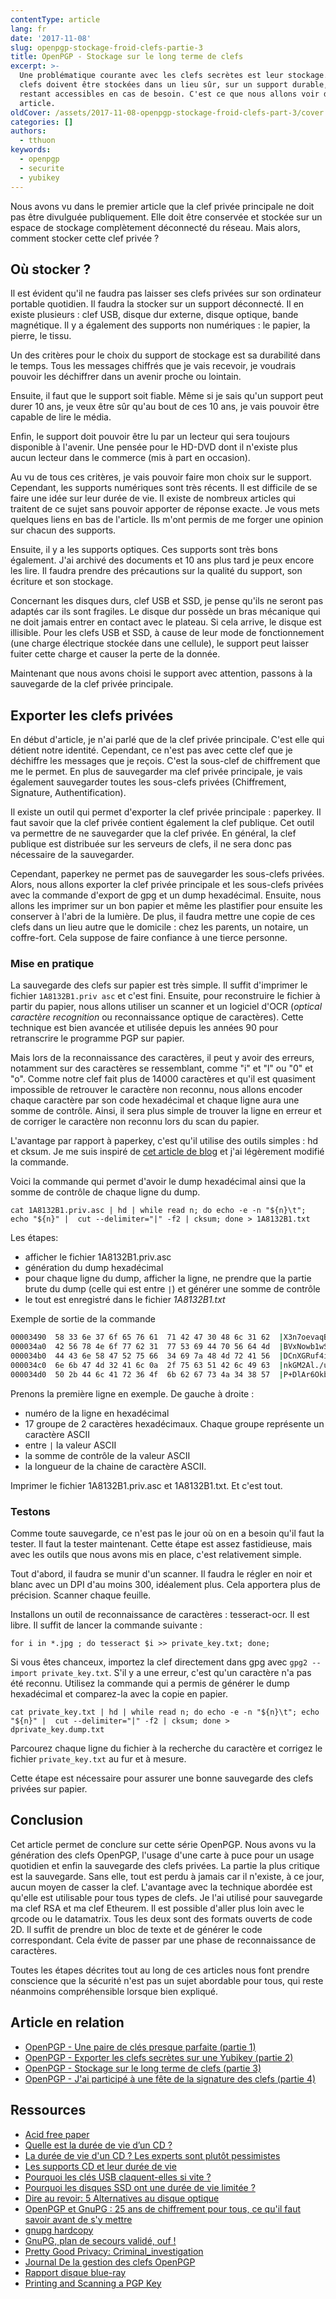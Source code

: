 ```yaml
---
contentType: article
lang: fr
date: '2017-11-08'
slug: openpgp-stockage-froid-clefs-partie-3
title: OpenPGP - Stockage sur le long terme de clefs
excerpt: >-
  Une problématique courante avec les clefs secrètes est leur stockage. Ces
  clefs doivent être stockées dans un lieu sûr, sur un support durable, tout en
  restant accessibles en cas de besoin. C'est ce que nous allons voir dans cette
  article.
oldCover: /assets/2017-11-08-openpgp-stockage-froid-clefs-part-3/cover.jpg
categories: []
authors:
  - tthuon
keywords:
  - openpgp
  - securite
  - yubikey
---
```


Nous avons vu dans le premier article que la clef privée principale ne doit pas être divulguée publiquement. Elle doit être conservée et stockée sur un espace de stockage complètement déconnecté du réseau. Mais alors, comment stocker cette clef privée ?

## Où stocker ?

Il est évident qu'il ne faudra pas laisser ses clefs privées sur son ordinateur portable quotidien. Il faudra la stocker sur un support déconnecté. Il en existe plusieurs : clef USB, disque dur externe, disque optique, bande magnétique. Il y a également des supports non numériques : le papier, la pierre, le tissu.

Un des critères pour le choix du support de stockage est sa durabilité dans le temps. Tous les messages chiffrés que je vais recevoir, je voudrais pouvoir les déchiffrer dans un avenir proche ou lointain.

Ensuite, il faut que le support soit fiable. Même si je sais qu'un support peut durer 10 ans, je veux être sûr qu'au bout de ces 10 ans, je vais pouvoir être capable de lire le média.

Enfin, le support doit pouvoir être lu par un lecteur qui sera toujours disponible à l'avenir. Une pensée pour le HD-DVD dont il n'existe plus aucun lecteur dans le commerce (mis à part en occasion).

Au vu de tous ces critères, je vais pouvoir faire mon choix sur le support. Cependant, les supports numériques sont très récents. Il est difficile de se faire une idée sur leur durée de vie. Il existe de nombreux articles qui traitent de ce sujet sans pouvoir apporter de réponse exacte. Je vous mets quelques liens en bas de l'article. Ils m'ont permis de me forger une opinion sur chacun des supports.

Ensuite, il y a les supports optiques. Ces supports sont très bons également. J'ai archivé des documents et 10 ans plus tard je peux encore les lire. Il faudra prendre des précautions sur la qualité du support, son écriture et son stockage.

Concernant les disques durs, clef USB et SSD, je pense qu'ils ne seront pas adaptés car ils sont fragiles. Le disque dur possède un bras mécanique qui ne doit jamais entrer en contact avec le plateau. Si cela arrive, le disque est illisible. Pour les clefs USB et SSD, à cause de leur mode de fonctionnement (une charge électrique stockée dans une cellule), le support peut laisser fuiter cette charge et causer la perte de la donnée.

Maintenant que nous avons choisi le support avec attention, passons à la sauvegarde de la clef privée principale.

## Exporter les clefs privées

En début d'article, je n'ai parlé que de la clef privée principale. C'est elle qui détient notre identité. Cependant, ce n'est pas avec cette clef que je déchiffre les messages que je reçois. C'est la sous-clef de chiffrement que me le permet. En plus de sauvegarder ma clef privée principale, je vais également sauvegarder toutes les sous-clefs privées (Chiffrement, Signature, Authentification).

Il existe un outil qui permet d'exporter la clef privée principale : paperkey. Il faut savoir que la clef privée contient également la clef publique. Cet outil va permettre de ne sauvegarder que la clef privée. En général, la clef publique est distribuée sur les serveurs de clefs, il ne sera donc pas nécessaire de la sauvegarder.

Cependant, paperkey ne permet pas de sauvegarder les sous-clefs privées. Alors, nous allons exporter la clef privée principale et les sous-clefs privées avec la commande d'export de gpg et un dump hexadécimal. Ensuite, nous allons les imprimer sur un bon papier et même les plastifier pour ensuite les conserver à l'abri de la lumière. De plus, il faudra mettre une copie de ces clefs dans un lieu autre que le domicile : chez les parents, un notaire, un coffre-fort. Cela suppose de faire confiance à une tierce personne.

### Mise en pratique

La sauvegarde des clefs sur papier est très simple. Il suffit d'imprimer le fichier `1A8132B1.priv asc` et c'est fini. Ensuite, pour reconstruire le fichier à partir du papier, nous allons utiliser un scanner et un logiciel d'OCR (*optical caractère recognition* ou reconnaissance optique de caractères). Cette technique est bien avancée et utilisée depuis les années 90 pour retranscrire le programme PGP sur papier.

Mais lors de la reconnaissance des caractères, il peut y avoir des erreurs, notamment sur des caractères se ressemblant, comme "i" et "l" ou "0" et "o". Comme notre clef fait plus de 14000 caractères et qu'il est quasiment impossible de retrouver le caractère non reconnu, nous allons encoder chaque caractère par son code hexadécimal et chaque ligne aura une somme de contrôle. Ainsi, il sera plus simple de trouver la ligne en erreur et de corriger le caractère non reconnu lors du scan du papier.

L'avantage par rapport à paperkey, c'est qu'il utilise des outils simples : hd et cksum. Je me suis inspiré de [cet article de blog](https://nipil.org/2013/09/19/GnuPG-plan-de-secours-valide.html) et j'ai légèrement modifié la commande.

Voici la commande qui permet d'avoir le dump hexadécimal ainsi que la somme de contrôle de chaque ligne du dump.

`cat 1A8132B1.priv.asc | hd | while read n; do echo -e -n "${n}\t"; echo "${n}" |  cut --delimiter="|" -f2 | cksum; done > 1A8132B1.txt`

Les étapes:
* afficher le fichier 1A8132B1.priv.asc
* génération du dump hexadécimal
* pour chaque ligne du dump, afficher la ligne, ne prendre que la partie brute du dump (celle qui est entre `|`) et générer une somme de contrôle
* le tout est enregistré dans le fichier *1A8132B1.txt*

Exemple de sortie de la commande

```bash
00003490  58 33 6e 37 6f 65 76 61  71 42 47 30 48 6c 31 62  |X3n7oevaqBG0Hl1b|	1532581431 17
000034a0  42 56 78 4e 6f 77 62 31  77 53 69 44 70 56 64 4d  |BVxNowb1wSiDpVdM|	1320948498 17
000034b0  44 43 6e 58 47 52 75 66  34 69 7a 48 4d 72 41 56  |DCnXGRuf4izHMrAV|	1344535859 17
000034c0  6e 6b 47 4d 32 41 6c 0a  2f 75 63 51 42 6c 49 63  |nkGM2Al./ucQBlIc|	2010309333 17
000034d0  50 2b 44 6c 41 72 36 4f  6b 62 67 73 4a 34 38 57  |P+DlAr6OkbgsJ48W|	1939973554 17
```

Prenons la première ligne en exemple. De gauche à droite :
* numéro de la ligne en hexadécimal
* 17 groupe de 2 caractères hexadécimaux. Chaque groupe représente un caractère ASCII
* entre `|` la valeur ASCII
* la somme de contrôle de la valeur ASCII
* la longueur de la chaine de caractère ASCII.

Imprimer le fichier 1A8132B1.priv.asc et 1A8132B1.txt. Et c'est tout.

### Testons

Comme toute sauvegarde, ce n'est pas le jour où on en a besoin qu'il faut la tester. Il faut la tester maintenant. Cette étape est assez fastidieuse, mais avec les outils que nous avons mis en place, c'est relativement simple.

Tout d'abord, il faudra se munir d'un scanner. Il faudra le régler en noir et blanc avec un DPI d'au moins 300, idéalement plus. Cela apportera plus de précision. Scanner chaque feuille.

Installons un outil de reconnaissance de caractères : tesseract-ocr. Il est libre. Il suffit de lancer la commande suivante :

`for i in *.jpg ; do tesseract $i >> private_key.txt; done;`

Si vous êtes chanceux, importez la clef directement dans gpg avec `gpg2 --import private_key.txt`. S'il y a une erreur, c'est qu'un caractère n'a pas été reconnu. Utilisez la commande qui a permis de générer le dump hexadécimal et comparez-la avec la copie en papier.

`cat private_key.txt | hd | while read n; do echo -e -n "${n}\t"; echo "${n}" |  cut --delimiter="|" -f2 | cksum; done > dprivate_key.dump.txt`

Parcourez chaque ligne du fichier à la recherche du caractère et corrigez le fichier `private_key.txt` au fur et à mesure.

Cette étape est nécessaire pour assurer une bonne sauvegarde des clefs privées sur papier.

## Conclusion

Cet article permet de conclure sur cette série OpenPGP. Nous avons vu la génération des clefs OpenPGP, l'usage d'une carte à puce pour un usage quotidien et enfin la sauvegarde des clefs privées. La partie la plus critique est la sauvegarde. Sans elle, tout est perdu à jamais car il n'existe, à ce jour, aucun moyen de casser la clef. L'avantage avec la technique abordée est qu'elle est utilisable pour tous types de clefs. Je l'ai utilisé pour sauvegarde ma clef RSA et ma clef Etheurem. Il est possible d'aller plus loin avec le qrcode ou le datamatrix. Tous les deux sont des formats ouverts de code 2D. Il suffit de prendre un bloc de texte et de générer le code correspondant. Cela évite de passer par une phase de reconnaissance de caractères.

Toutes les étapes décrites tout au long de ces articles nous font prendre conscience que la sécurité n'est pas un sujet abordable pour tous, qui reste néanmoins compréhensible lorsque bien expliqué.

## Article en relation
* [OpenPGP - Une paire de clés presque parfaite (partie 1)]({BASE_URL}/fr/openpgp-paire-clef-presque-parfaite-partie-1/)
* [OpenPGP - Exporter les clefs secrètes sur une Yubikey (partie 2)]({BASE_URL}/fr/openpgp-clef-secrete-yubikey-partie-2/)
* [OpenPGP - Stockage sur le long terme de clefs (partie 3)]({BASE_URL}/fr/openpgp-stockage-froid-clefs-partie-3/)
* [OpenPGP - J'ai participé à une fête de la signature des clefs (partie 4)]({BASE_URL}/fr/openpgp-clef-participe-a-une-fete-de-la-signature-des-clefs/)

## Ressources

* [Acid free paper](https://en.wikipedia.org/wiki/Acid-free_paper)
* [Quelle est la durée de vie d’un CD ?](http://future.arte.tv/fr/memoire-numerique/quelle-est-la-duree-de-vie-dun-cd)
* [La durée de vie d'un CD ? Les experts sont plutôt pessimistes](https://www.tomsguide.fr/actualite/cd-audio-duree-vie,44609.html)
* [Les supports CD et leur durée de vie](https://www.canada.ca/fr/institut-conservation/services/soin-objets/supports-electroniques/supports-cd-duree-vie-faq.html)
* [Pourquoi les clés USB claquent-elles si vite ?](https://www.lesnumeriques.com/cle-usb/pourquoi-cles-usb-claquent-si-vite-a1648.html)
* [Pourquoi les disques SSD ont une durée de vie limitée ?](https://lehollandaisvolant.net/?d=2017/03/21/17/16/34-pourquoi-les-disques-ssd-ont-une-duree-de-vie-limitee)
* [Dire au revoir: 5 Alternatives au disque optique ](http://wikifra.xyz/expliqu-technology/11065-dire-au-revoir-5-alternatives-au-disque-optique.html)
* [OpenPGP et GnuPG : 25 ans de chiffrement pour tous, ce qu'il faut savoir avant de s'y mettre](https://www.nextinpact.com/news/98509-openpgp-et-gnupg-25-ans-chiffrement-pour-tous-ce-quil-faut-savoir-avant-sy-mettre.htm)
* [gnupg hardcopy](https://github.com/nipil/gnupg-hardcopy)
* [GnuPG, plan de secours validé, ouf !](https://nipil.org/2013/09/19/GnuPG-plan-de-secours-valide.html)
* [Pretty Good Privacy: Criminal_investigation](https://en.wikipedia.org/wiki/Pretty_Good_Privacy#Criminal_investigation)
* [Journal De la gestion des clefs OpenPGP](http://linuxfr.org/users/gouttegd/journaux/de-la-gestion-des-clefs-openpgp)
* [Rapport disque blue-ray](http://blog.nalis.fr/public/pdf/DGP_SIAF_2012_010.RAPPORT_DISQUES_BLU_RAY.pdf)
* [Printing and Scanning a PGP Key](http://archive.is/RWTbi)
